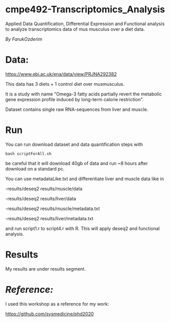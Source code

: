 # cmpe492-Transcriptomics_Analysis

Applied Data Quantification, Differential Expression and Functional analysis to analyze transcriptomics data of mus musculus over a diet data.

_By FarukOzderim_  

# Data:  
https://www.ebi.ac.uk/ena/data/view/PRJNA292382

This data has 3 diets + 1 control diet over musmusculus. 

It is a study with name "Omega-3 fatty acids partially revert the metabolic gene expression profile induced by long-term calorie restriction". 

Dataset contains single raw RNA-sequences from liver and muscle.


# Run
You can run download dataset and data quantification steps with

```shell
bash scriptForAll.sh
```

be careful that it will download 40gb of data and run ~8 hours after download on a standard pc.

You can use metadataLike.txt and differentiate liver and muscle data like in 

-results/deseq2 results/muscle/data

-results/deseq2 results/liver/data

-results/deseq2 results/muscle/metadata.txt

-results/deseq2 results/liver/metadata.txt


and run script1.r to script4.r with R. This will apply deseq2 and functional analysis.

# Results


My results are under results segment.


# _Reference:_

I used this workshop as a reference for my work:

https://github.com/sysmedicine/phd2020
